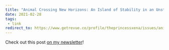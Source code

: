 ```yaml
---
title: "Animal Crossing New Horizons: An Island of Stability in an Unstable World"
date: 2021-02-28
tags:
 - link
redirect_to: https://www.getrevue.co/profile/theprincessxena/issues/animal-crossing-new-horizons-an-island-of-stability-in-an-unstable-world-313933
---
```


Check out this post [on my
newsletter](https://www.getrevue.co/profile/theprincessxena/issues/animal-crossing-new-horizons-an-island-of-stability-in-an-unstable-world-313933)!
